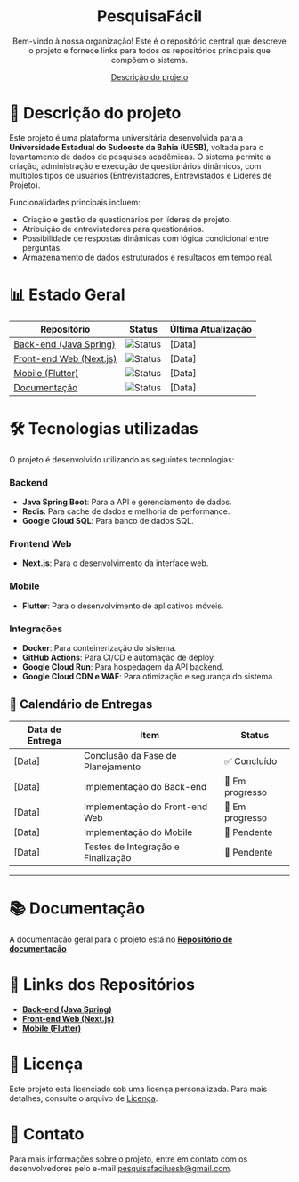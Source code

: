 <h1 align="center" size="20">PesquisaFácil</h1>

<p align="center"> Bem-vindo à nossa organização! Este é o repositório central que descreve o projeto e fornece links para todos os repositórios principais que compõem o sistema.<p>
<p align="center">
  <a href="#descrição-do-projeto">Descrição do projeto</a>
</p>

# 📝 Descrição do projeto
Este projeto é uma plataforma universitária desenvolvida para a **Universidade Estadual do Sudoeste da Bahia (UESB)**, voltada para o levantamento de dados de pesquisas acadêmicas. O sistema permite a criação, administração e execução de questionários dinâmicos, com múltiplos tipos de usuários (Entrevistadores, Entrevistados e Líderes de Projeto).

Funcionalidades principais incluem:
- Criação e gestão de questionários por líderes de projeto.
- Atribuição de entrevistadores para questionários.
- Possibilidade de respostas dinâmicas com lógica condicional entre perguntas.
- Armazenamento de dados estruturados e resultados em tempo real.


# 📊 Estado Geral

| Repositório           | Status                                                                 | Última Atualização |
|-----------------------|------------------------------------------------------------------------|--------------------|
| [Back-end (Java Spring)](link-para-o-repositorio-backend)  | ![Status](https://img.shields.io/badge/status-em%20progresso-yellow) | [Data] |
| [Front-end Web (Next.js)](link-para-o-repositorio-web)     | ![Status](https://img.shields.io/badge/status-em%20progresso-yellow) | [Data] |
| [Mobile (Flutter)](link-para-o-repositorio-mobile)         | ![Status](https://img.shields.io/badge/status-em%20progresso-yellow) | [Data] |
| [Documentação](link-para-o-repositorio-documentacao)       | ![Status](https://img.shields.io/badge/status-finalizado-green) | [Data] |



# 🛠 Tecnologias utilizadas
O projeto é desenvolvido utilizando as seguintes tecnologias:

### Backend
- **Java Spring Boot**: Para a API e gerenciamento de dados.
- **Redis**: Para cache de dados e melhoria de performance.
- **Google Cloud SQL**: Para banco de dados SQL.

### Frontend Web
- **Next.js**: Para o desenvolvimento da interface web.

### Mobile
- **Flutter**: Para o desenvolvimento de aplicativos móveis.

### Integrações
- **Docker**: Para conteinerização do sistema.
- **GitHub Actions**: Para CI/CD e automação de deploy.
- **Google Cloud Run**: Para hospedagem da API backend.
- **Google Cloud CDN e WAF**: Para otimização e segurança do sistema.



## 📅 Calendário de Entregas

| Data de Entrega  | Item                                                  | Status             |
|------------------|-------------------------------------------------------|--------------------|
| [Data]           | Conclusão da Fase de Planejamento                     | ✅ Concluído        |
| [Data]           | Implementação do Back-end                             | 🔄 Em progresso    |
| [Data]           | Implementação do Front-end Web                        | 🔄 Em progresso    |
| [Data]           | Implementação do Mobile                               | 🚧 Pendente         |
| [Data]           | Testes de Integração e Finalização                    | 🚧 Pendente         |

---

# 📚 Documentação

A documentação geral para o projeto está no **[Repositório de documentação](https://github.com/PesquisaFacilUesb/pesquisafacil-docs)**


# 📂 Links dos Repositórios

- **[Back-end (Java Spring)](link-para-o-repositorio-backend)**
- **[Front-end Web (Next.js)](link-para-o-repositorio-web)**
- **[Mobile (Flutter)](link-para-o-repositorio-mobile)**


# 📜 Licença

Este projeto está licenciado sob uma licença personalizada. Para mais detalhes, consulte o arquivo de [Licença](link-para-o-arquivo-de-licenca).



# 📧 Contato

Para mais informações sobre o projeto, entre em contato com os desenvolvedores pelo e-mail [pesquisafaciluesb@gmail.com](mailto:pesquisafaciluesb@gmail.com).
